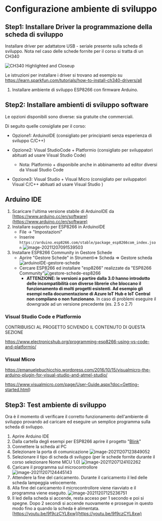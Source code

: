 # Configurazione ambiente di sviluppo

## Step1: Installare Driver la programmazione della scheda di sviluppo

Installare driver per adattatore USB - seriale presente sulla scheda di sviluppo. Nota nel caso delle schede fornite per il corso  si tratta di un CH340

![CH340 Highlighted and Closeup](media/USB-to-serial_converter_CH340-closeup.jpg)

Le istruzioni per installare i driver si trovano ad esempio su <https://learn.sparkfun.com/tutorials/how-to-install-ch340-drivers/all>

1. Installare ambiente di sviluppo ESP8266 con firmware Arduino.

## Step2: Installare ambienti di sviluppo software

Le opzioni disponibili sono diverse: sia gratuite che commerciali.

 Di seguito quelle consigliate per il corso:

- Opzione1: ArduinoIDE  (consigliato per principianti senza esperienza di sviluppo C/C++)
- Opzione2: Visual StudioCode + Platformio (consigliato per sviluppatori abituati ad usare Visual Studio Code)
  - Nota: Platformio + disponibile anche in abbinamento ad editor diversi da Visual Studio Code

- Opzione3: Visual Studio + Visual Micro (consigliato per sviluppatori Visual C/C++ abituati ad usare Visual Studio )

## Arduino IDE

1. Scaricare l'ultima versione stabile di ArduinoIDE da [https://www.arduino.cc/en/software](https://www.arduino.cc/en/software)
2. Installare supporto per ESP8266 in ArduinoIDE
   - File -> "Impostazioni"
   - Inserire `https://arduino.esp8266.com/stable/package_esp8266com_index.json` ![image-20211207091539503](media/url-board-aggiuntive.png)
3. Installare ESP8266 Community in Gestore Schede
   - Aprire  "Gestore Schede" in Strumenti=> Scheda => Gestore scheda![arduinoIDE-gestore-schede](media/arduinoIDE-gestore-schede.png)
   - Cercare ESP8266 ed installare "esp8266" realizzate da "ESP8266 Community"![gestore-schede-esp8266](media/gestore-schede-esp8266.png)
     - **ATTENZIONE: le versioni a partire dalla 3.0 hanno introdotto delle incompatibilità con diverse librerie che bloccano il funzionamento di molti progetti esistenti. Ad esempio gli esempi nella documentazione di Azure IoT Hub e IoT Central non compilano o non funzionano**. In caso di problemi eseguire il downgrade ad un versione precedente (es. 2.5 o 2.7)

### Visual Studio Code e Platformio

CONTRIBUISCI AL PROGETTO SCIVENDO IL CONTENUTO DI QUESTA SEZIONE

<https://www.electronicshub.org/programming-esp8266-using-vs-code-and-platformio/>

### Visual Micro

<https://emanuelebuchicchio.wordpress.com/2016/10/15/visualmicro-the-arduino-plugin-for-visual-studio-and-atmel-studio/>

<https://www.visualmicro.com/page/User-Guide.aspx?doc=Getting-started.html>)

## Step3: Test ambiente di sviluppo

Ora è il momento di verificare il corretto funzionamento dell'ambiente di sviluppo provando ad caricare ed eseguire un semplice programma sulla scheda di sviluppo.

1. Aprire Arduino IDE
2. Dalla cartella degli esempi per ESP8266 aprire il progetto "[Blink](https://github.com/emanbuc/CorsoApplicazioni_IoT/tree/main/ESP8266/Blink)"
3. Connettere la scheda al PC
4. Selezionare la porta di comunicazione ![image-20211207123849052](media/arduinoIDE-selezionare-porta.png)
5. Selezionare il tipo di scheda di sviluppo (per le schede fornite durante il corso selezionare Nome MCU 1.0) ![image-20211207124102262](media/arduinoIDE-selezionare-tipo-scheda.png)
6. Caricare il programma sul microcontrollore ![image-20211207124445143](media/arduinoIDE-carica-programma-su-scheda.png)
7. Attendere la fine del caricamento. Durante il caricamento il led delle scheda lampeggia velocemente.
8. Alla fine del caricamento il microcontrollore viene riavviato e il programma viene eseguito.  ![image-20211207125236751](media/arduinoIDE-reset-mcu.png)
9. Il led della scheda si accende, resta acceso per 1 secondo e poi si spegne. Dopo 2 secondi si accende nuovamente e prosegue in questo modo fino a quando la scheda è alimentata. [https://youtu.be/9f9czCYL8xw](https://youtu.be/9f9czCYL8xw)
